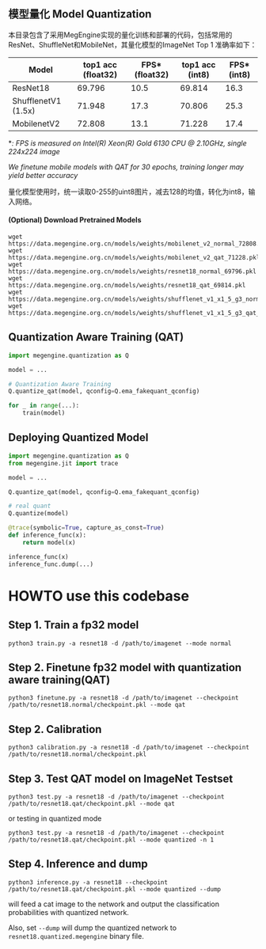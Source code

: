 模型量化 Model Quantization
---

本目录包含了采用MegEngine实现的量化训练和部署的代码，包括常用的ResNet、ShuffleNet和MobileNet，其量化模型的ImageNet Top 1 准确率如下：

| Model | top1 acc (float32) | FPS* (float32) | top1 acc (int8) | FPS* (int8) |
| --- | --- | --- | --- | --- |
| ResNet18 |  69.796  | 10.5   | 69.814 | 16.3 |
| ShufflenetV1 (1.5x) | 71.948  |  17.3 | 70.806 | 25.3 |
| MobilenetV2 | 72.808  |  13.1  | 71.228 | 17.4 |

**: FPS is measured on Intel(R) Xeon(R) Gold 6130 CPU @ 2.10GHz, single 224x224 image*

*We finetune mobile models with QAT for 30 epochs, training longer may yield better accuracy*

量化模型使用时，统一读取0-255的uint8图片，减去128的均值，转化为int8，输入网络。


#### (Optional) Download Pretrained Models
```
wget https://data.megengine.org.cn/models/weights/mobilenet_v2_normal_72808.pkl 
wget https://data.megengine.org.cn/models/weights/mobilenet_v2_qat_71228.pkl
wget https://data.megengine.org.cn/models/weights/resnet18_normal_69796.pkl
wget https://data.megengine.org.cn/models/weights/resnet18_qat_69814.pkl
wget https://data.megengine.org.cn/models/weights/shufflenet_v1_x1_5_g3_normal_71948.pkl
wget https://data.megengine.org.cn/models/weights/shufflenet_v1_x1_5_g3_qat_70806.pkl
```

## Quantization Aware Training (QAT)

```python
import megengine.quantization as Q

model = ...

# Quantization Aware Training
Q.quantize_qat(model, qconfig=Q.ema_fakequant_qconfig)

for _ in range(...):
    train(model)
```

## Deploying Quantized Model

```python
import megengine.quantization as Q
from megengine.jit import trace

model = ...

Q.quantize_qat(model, qconfig=Q.ema_fakequant_qconfig)

# real quant
Q.quantize(model)

@trace(symbolic=True, capture_as_const=True)
def inference_func(x):
    return model(x)

inference_func(x)
inference_func.dump(...)
```

# HOWTO use this codebase

## Step 1. Train a fp32 model

```
python3 train.py -a resnet18 -d /path/to/imagenet --mode normal
```

## Step 2. Finetune fp32 model with quantization aware training(QAT)

```
python3 finetune.py -a resnet18 -d /path/to/imagenet --checkpoint /path/to/resnet18.normal/checkpoint.pkl --mode qat
```

## Step 2. Calibration
```
python3 calibration.py -a resnet18 -d /path/to/imagenet --checkpoint /path/to/resnet18.normal/checkpoint.pkl
```

## Step 3. Test QAT model on ImageNet Testset

```
python3 test.py -a resnet18 -d /path/to/imagenet --checkpoint /path/to/resnet18.qat/checkpoint.pkl --mode qat
```

or testing in quantized mode

```
python3 test.py -a resnet18 -d /path/to/imagenet --checkpoint /path/to/resnet18.qat/checkpoint.pkl --mode quantized -n 1
```

## Step 4. Inference and dump

```
python3 inference.py -a resnet18 --checkpoint /path/to/resnet18.qat/checkpoint.pkl --mode quantized --dump
```

will feed a cat image to the network and output the classification probabilities with quantized network.

Also, set `--dump` will dump the quantized network to `resnet18.quantized.megengine` binary file.


